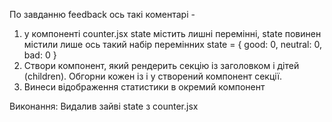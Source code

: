 По завданню feedback ось такі коментарі -

1. у компоненті counter.jsx state містить лишні перемінні, state повинен містили
   лише ось такий набір перемінних state = { good: 0, neutral: 0, bad: 0 }
2. Створи компонент, який рендерить секцію із заголовком і дітей (children).
   Обгорни кожен із і у створений компонент секції.
3. Винеси відображення статистики в окремий компонент

Виконання: Видалив зайві state з counter.jsx
